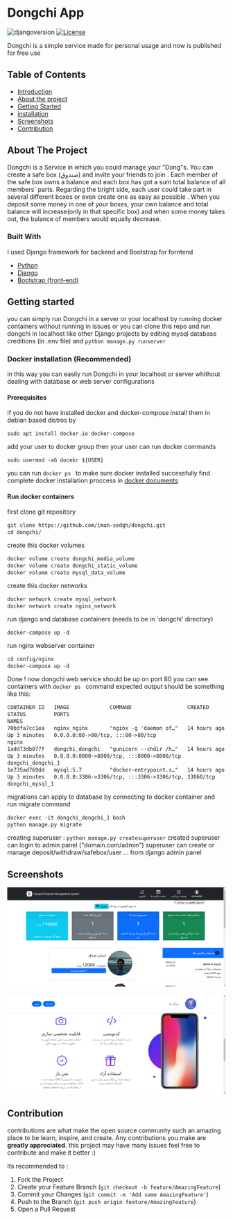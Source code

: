 # Dongchi App
![djangoversion](https://img.shields.io/badge/django%20version-3.2.5-blue) [![License](https://img.shields.io/badge/license-GPL-information)](https://opensource.org/licenses/GPL-3.0) 

Dongchi is a simple service made for personal usage and now is published for free use 

 ## Table of Contents  
- [Introduction](#dongchi-app)  
- [About the project](#about-the-project)  
- [Getting Started](#getting-started)  
- [installation](#docker-installation-recommended)  
- [Screenshots](#screenshots)
- [Contribution](#contribution)



## About The Project
Dongchi is a Service in which you could manage your "Dong"s.
You can create a safe box (صندوق) and invite your friends to join .
Each member of the safe box owns a balance and each box has got a sum total balance of all members` parts.
Regarding the bright side, each user could take part in several different boxes or even create one as easy as possible .
When you deposit some money in one of your boxes, your own balance and total balance will increase(only in that specific box)
and when some money takes out, the balance of members would equally decrease.

### Built With
I used Django framework for backend and Bootstrap for forntend

* [Python](https://python.org)
* [Django](https://djangoproject.com)
* [Bootstrap (front-end)](https://getbootstrap.com)

## Getting started
you can simply run Dongchi in a server or your localhost by running docker containers without running in issues
or you can clone this repo and run dongchi  in localhost like other Django projects by editing mysql database creditions (in .env file)  and  `python manage.py runserver`

### Docker installation (Recommended)
in this way you can easily run Dongchi in your localhost or server whithout dealing with database or web server configurations
####  Prerequisites
if you do not have installed docker and docker-compose install them in debian based distros by 
```
sudo apt install docker.io docker-compose
```
add your user to docker group then your user can run docker commands 
```
sudo usermod -aG docekr ${USER}
```
you can run ``docker ps ``  to make sure docker installed successfully 
find complete docker installation proccess in [docker documents](https://docs.docker.com/engine/install/)
#### Run docker containers
first clone git repository
```
git clone https://github.com/iman-sedgh/dongchi.git
cd dongchi/
```
create this docker volumes 
```
docker volume create dongchi_media_volume
docker volume create dongchi_static_volume
docker volume create mysql_data_volume
```
create this docker networks
```
docker network create mysql_network
docker network create nginx_network
```
run django and database containers (needs to be in 'dongchi' directory)
```
docker-compose up -d 
```
run nginx webserver container 
```
cd config/nginx 
docker-compose up -d 
```
Done ! 
now dongchi web service should be up on port 80 
you can see containers with `docker ps ` command
expected output should be something like this: 
```
CONTAINER ID   IMAGE             COMMAND                  CREATED        STATUS         PORTS                                                  NAMES
70bdfa7cc1ea   nginx_nginx       "nginx -g 'daemon of…"   14 hours ago   Up 3 minutes   0.0.0.0:80->80/tcp, :::80->80/tcp                      nginx
1add73db077f   dongchi_dongchi   "gunicorn --chdir /h…"   14 hours ago   Up 3 minutes   0.0.0.0:8000->8000/tcp, :::8000->8000/tcp              dongchi_dongchi_1
1e735ad769dd   mysql:5.7         "docker-entrypoint.s…"   14 hours ago   Up 3 minutes   0.0.0.0:3306->3306/tcp, :::3306->3306/tcp, 33060/tcp   dongchi_mysql_1

```
migrations can apply to database by connecting to docker container and run migrate command
```
docker exec -it dongchi_dongchi_1 bash
python manage.py migrate 
```
creating superuser :
`python manage.py createsuperuser`
created superuser can login to admin panel ("domain.com/admin") superuser can create or manage deposit/withdraw/safebox/user ... from django admin panel

## Screenshots
![screenshot1](screenshots/screenshot1.png)
&nbsp;
&nbsp;
![screenshot2](screenshots/screenshot2.png)
## Contribution
contributions are what make the open source community such an amazing place to be learn, inspire, and create. Any contributions you make are **greatly appreciated**.
this project may have many issues feel free to contribute and make it better :) 

Its recommended to :

1. Fork the Project
2. Create your Feature Branch (`git checkout -b feature/AmazingFeature`)
3. Commit your Changes (`git commit -m 'Add some AmazingFeature'`)
4. Push to the Branch (`git push origin feature/AmazingFeature`)
5. Open a Pull Request